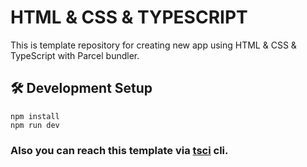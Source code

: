 # HTML & CSS & TYPESCRIPT
This is template repository for creating new app using HTML & CSS & TypeScript with Parcel bundler.


## 🛠 Development Setup
``` shell
npm install
npm run dev
```

### Also you can reach this template via [tsci](https://github.com/sametcelikbicak/tsci) cli.
